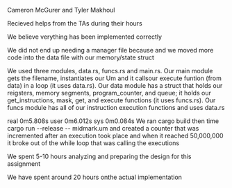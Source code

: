 Cameron McGurer and Tyler Makhoul

Recieved helps from the TAs during their hours

We believe verything has been implemented correctly

We did not end up needing a manager file because and we moved more code into the data file with our memory/state struct

We used three modules, data.rs, funcs.rs and main.rs. Our main module gets the filename, instantiates our Um and it callsour execute funtion (from data) in a loop (it uses data.rs). Our data module has a struct that holds our reigsters, memory segments, program_counter, and queue; it holds our get_instructions, mask, get, and execute functions (it uses funcs.rs). Our funcs module has all of our instruction execution functions and uses data.rs

real    0m5.808s
user    0m6.012s
sys     0m0.084s
We ran cargo build then time cargo run --release -- midmark.um and created a counter that was incremented after an execution took place and when it reached 50,000,000 it broke out of the while loop that was calling the executions

We spent 5-10 hours analyzing and preparing the design for this assignment

We have spent around 20 hours onthe actual implementation